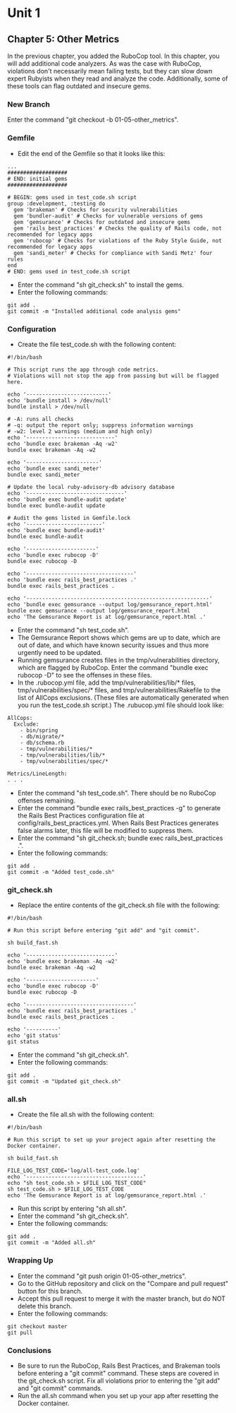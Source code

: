 # Unit 1
## Chapter 5: Other Metrics
In the previous chapter, you added the RuboCop tool.  In this chapter, you will add additional code analyzers.  As was the case with RuboCop, violations don't necessarily mean failing tests, but they can slow down expert Rubyists when they read and analyze the code.  Additionally, some of these tools can flag outdated and insecure gems.

### New Branch
Enter the command "git checkout -b 01-05-other_metrics".

### Gemfile
* Edit the end of the Gemfile so that it looks like this:
```
...
###################
# END: initial gems
###################

# BEGIN: gems used in test_code.sh script
group :development, :testing do
  gem 'brakeman' # Checks for security vulnerabilities
  gem 'bundler-audit' # Checks for vulnerable versions of gems
  gem 'gemsurance' # Checks for outdated and insecure gems
  gem 'rails_best_practices' # Checks the quality of Rails code, not recommended for legacy apps
  gem 'rubocop' # Checks for violations of the Ruby Style Guide, not recommended for legacy apps
  gem 'sandi_meter' # Checks for compliance with Sandi Metz' four rules
end
# END: gems used in test_code.sh script
```
* Enter the command "sh git_check.sh" to install the gems.
* Enter the following commands:
```
git add .
git commit -m "Installed additional code analysis gems" 
```
### Configuration
* Create the file test_code.sh with the following content:
```
#!/bin/bash

# This script runs the app through code metrics.
# Violations will not stop the app from passing but will be flagged here.

echo '--------------------------'
echo 'bundle install > /dev/null'
bundle install > /dev/null

# -A: runs all checks
# -q: output the report only; suppress information warnings
# -w2: level 2 warnings (medium and high only)
echo '----------------------------'
echo 'bundle exec brakeman -Aq -w2'
bundle exec brakeman -Aq -w2

echo '-----------------------'
echo 'bundle exec sandi_meter'
bundle exec sandi_meter

# Update the local ruby-advisory-db advisory database
echo '-------------------------------'
echo 'bundle exec bundle-audit update'
bundle exec bundle-audit update

# Audit the gems listed in Gemfile.lock
echo '------------------------'
echo 'bundle exec bundle-audit'
bundle exec bundle-audit

echo '----------------------'
echo 'bundle exec rubocop -D'
bundle exec rubocop -D

echo '----------------------------------'
echo 'bundle exec rails_best_practices .'
bundle exec rails_best_practices .

echo '----------------------------------------------------------'
echo 'bundle exec gemsurance --output log/gemsurance_report.html'
bundle exec gemsurance --output log/gemsurance_report.html
echo 'The Gemsurance Report is at log/gemsurance_report.html .'
```
* Enter the command "sh test_code.sh".
* The Gemsurance Report shows which gems are up to date, which are out of date, and which have known security issues and thus more urgently need to be updated.
* Running gemsurance creates files in the tmp/vulnerabilities directory, which are flagged by RuboCop.  Enter the command "bundle exec rubocop -D" to see the offenses in these files.
* In the .rubocop.yml file, add the tmp/vulnerabilities/lib/\* files, tmp/vulnerabilities/spec/\* files, and tmp/vulnerabilities/Rakefile to the list of AllCops exclusions.  (These files are automatically generated when you run the test_code.sh script.)  The .rubucop.yml file should look like:
```
AllCops:
  Exclude:
    - bin/spring
    - db/migrate/*
    - db/schema.rb
    - tmp/vulnerabilities/*
    - tmp/vulnerabilities/lib/*
    - tmp/vulnerabilities/spec/*
    
Metrics/LineLength:
. . .
```
* Enter the command "sh test_code.sh".  There should be no RuboCop offenses remaining.
* Enter the command "bundle exec rails_best_practices -g" to generate the Rails Best Practices configuration file at config/rails_best_practices.yml.  When Rails Best Practices generates false alarms later, this file will be modified to suppress them.
* Enter the command "sh git_check.sh; bundle exec rails_best_practices .".
* Enter the following commands:
```
git add .
git commit -m "Added test_code.sh" 
```

### git_check.sh
* Replace the entire contents of the git_check.sh file with the following:
```
#!/bin/bash

# Run this script before entering "git add" and "git commit".

sh build_fast.sh

echo '----------------------------'
echo 'bundle exec brakeman -Aq -w2'
bundle exec brakeman -Aq -w2

echo '----------------------'
echo 'bundle exec rubocop -D'
bundle exec rubocop -D

echo '----------------------------------'
echo 'bundle exec rails_best_practices .'
bundle exec rails_best_practices .

echo '----------'
echo 'git status'
git status
```
* Enter the command "sh git_check.sh".
* Enter the following commands:
```
git add .
git commit -m "Updated git_check.sh" 
```

### all.sh
* Create the file all.sh with the following content:
```
#!/bin/bash

# Run this script to set up your project again after resetting the Docker container.

sh build_fast.sh

FILE_LOG_TEST_CODE='log/all-test_code.log'
echo '-------------------------------------'
echo "sh test_code.sh > $FILE_LOG_TEST_CODE"
sh test_code.sh > $FILE_LOG_TEST_CODE
echo 'The Gemsurance Report is at log/gemsurance_report.html .'
```
* Run this script by entering "sh all.sh".
* Enter the command "sh git_check.sh".
* Enter the following commands:
```
git add .
git commit -m "Added all.sh"
```

### Wrapping Up
* Enter the command "git push origin 01-05-other_metrics".
* Go to the GitHub repository and click on the "Compare and pull request" button for this branch.
* Accept this pull request to merge it with the master branch, but do NOT delete this branch.
* Enter the following commands:
```
git checkout master
git pull
```

### Conclusions
* Be sure to run the RuboCop, Rails Best Practices, and Brakeman tools before entering a "git commit" command.  These steps are covered in the git_check.sh script.  Fix all violations prior to entering the "git add" and "git commit" commands.
* Run the all.sh command when you set up your app after resetting the Docker container.
